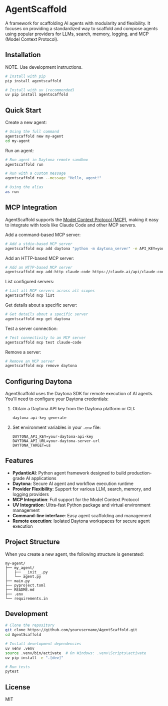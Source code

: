 # AgentScaffold

A framework for scaffolding AI agents with modularity and flexibility. It focuses on providing a standardized way to scaffold and compose agents using popular providers for LLMs, search, memory, logging, and MCP (Model Context Protocol).

## Installation

NOTE. Use development instructions.

```bash
# Install with pip
pip install agentscaffold

# Install with uv (recommended)
uv pip install agentscaffold
```

## Quick Start

Create a new agent:

```bash
# Using the full command
agentscaffold new my-agent
cd my-agent
```

Run an agent:

```bash
# Run agent in Daytona remote sandbox
agentscaffold run

# Run with a custom message
agentscaffold run --message "Hello, agent!"

# Using the alias
as run
```

## MCP Integration

AgentScaffold supports the [Model Context Protocol (MCP)](https://modelcontextprotocol.io/), making it easy to integrate with tools like Claude Code and other MCP servers.

Add a command-based MCP server:

```bash
# Add a stdio-based MCP server
agentscaffold mcp add daytona "python -m daytona_server" -e API_KEY=your_api_key
```

Add an HTTP-based MCP server:

```bash
# Add an HTTP-based MCP server
agentscaffold mcp add-http claude-code https://claude.ai/api/claude-code --api-key your_api_key
```

List configured servers:

```bash
# List all MCP servers across all scopes
agentscaffold mcp list
```

Get details about a specific server:

```bash
# Get details about a specific server
agentscaffold mcp get daytona
```

Test a server connection:

```bash
# Test connectivity to an MCP server
agentscaffold mcp test claude-code
```

Remove a server:

```bash
# Remove an MCP server
agentscaffold mcp remove daytona
```

## Configuring Daytona

AgentScaffold uses the Daytona SDK for remote execution of AI agents. You'll need to configure your Daytona credentials:

1. Obtain a Daytona API key from the Daytona platform or CLI:
   ```bash
   daytona api-key generate
   ```

2. Set environment variables in your `.env` file:
   ```
   DAYTONA_API_KEY=your-daytona-api-key
   DAYTONA_API_URL=your-daytona-server-url
   DAYTONA_TARGET=us
   ```

## Features

- **PydanticAI**: Python agent framework designed to build production-grade AI applications
- **Daytona**: Secure AI agent and workflow execution runtime
- **Provider Flexibility**: Support for various LLM, search, memory, and logging providers
- **MCP Integration**: Full support for the Model Context Protocol
- **UV Integration**: Ultra-fast Python package and virtual environment management
- **Command-line interface**: Easy agent scaffolding and management
- **Remote execution**: Isolated Daytona workspaces for secure agent execution

## Project Structure

When you create a new agent, the following structure is generated:

```
my-agent/
├── my_agent/
│   ├── __init__.py
│   └── agent.py
├── main.py
├── pyproject.toml
├── README.md
├── .env
└── requirements.in
```

## Development

```bash
# Clone the repository
git clone https://github.com/yourusername/AgentScaffold.git
cd AgentScaffold

# Install development dependencies
uv venv .venv
source .venv/bin/activate  # On Windows: .venv\Scripts\activate
uv pip install -e ".[dev]"

# Run tests
pytest
```

## License

MIT